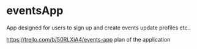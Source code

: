 # eventsApp
App designed for users to sign up and create events update profiles etc.. 

https://trello.com/b/50RLXiA4/events-app  plan of the application
